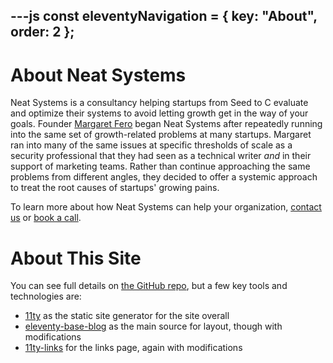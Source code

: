 ---js
const eleventyNavigation = {
	key: "About",
	order: 2
};
---
# About Neat Systems

Neat Systems is a consultancy helping startups from Seed to C evaluate and optimize their systems to avoid letting growth get in the way of your goals. Founder [Margaret Fero](https://www.margaretfero.com/) began Neat Systems after repeatedly running into the same set of growth-related problems at many startups. Margaret ran into many of the same issues at specific thresholds of scale as a security professional that they had seen as a technical writer *and* in their support of marketing teams. Rather than continue approaching the same problems from different angles, they decided to offer a systemic approach to treat the root causes of startups' growing pains.

To learn more about how Neat Systems can help your organization, [contact us](https://www.neatsystems.dev/contact) or [book a call](https://calendar.google.com/calendar/u/0/appointments/schedules/AcZssZ0l8wwk__O7t1icTZ5MJU7S4b7yssXide30lGwA6RTmj93ztrt_VAcdRk2HslCtcOI5K_zWTg4L).

# About This Site

You can see full details on [the GitHub repo](https://github.com/Neat-Systems/Neat-Systems.github.io), but a few key tools and technologies are:
- [11ty](https://github.com/11ty/eleventy) as the static site generator for the site overall
- [eleventy-base-blog](https://github.com/11ty/eleventy-base-blog) as the main source for layout, though with modifications
- [11ty-links](https://github.com/BenjaminEHowe/11ty-links/) for the links page, again with modifications